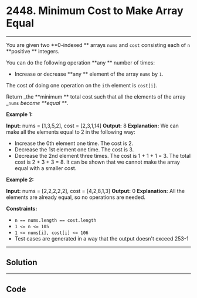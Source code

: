 # 2448. Minimum Cost to Make Array Equal

---

You are given two **0-indexed ** arrays `nums` and `cost` consisting each of `n` **positive ** integers.

You can do the following operation **any ** number of times:

  * Increase or decrease **any ** element of the array `nums` by `1`.



The cost of doing one operation on the `ith` element is `cost[i]`.

Return _the **minimum ** total cost such that all the elements of the array _`nums` _become **equal **_.

 

**Example 1:**


**Input:** nums = [1,3,5,2], cost = [2,3,1,14]
**Output:** 8
**Explanation:** We can make all the elements equal to 2 in the following way:
- Increase the 0th element one time. The cost is 2.
- Decrease the 1st element one time. The cost is 3.
- Decrease the 2nd element three times. The cost is 1 + 1 + 1 = 3.
The total cost is 2 + 3 + 3 = 8.
It can be shown that we cannot make the array equal with a smaller cost.


**Example 2:**


**Input:** nums = [2,2,2,2,2], cost = [4,2,8,1,3]
**Output:** 0
**Explanation:** All the elements are already equal, so no operations are needed.


 

**Constraints:**

  * `n == nums.length == cost.length`
  * `1 <= n <= 105`
  * `1 <= nums[i], cost[i] <= 106`
  * Test cases are generated in a way that the output doesn't exceed 253-1

---

## Solution



---

## Code
```python


```